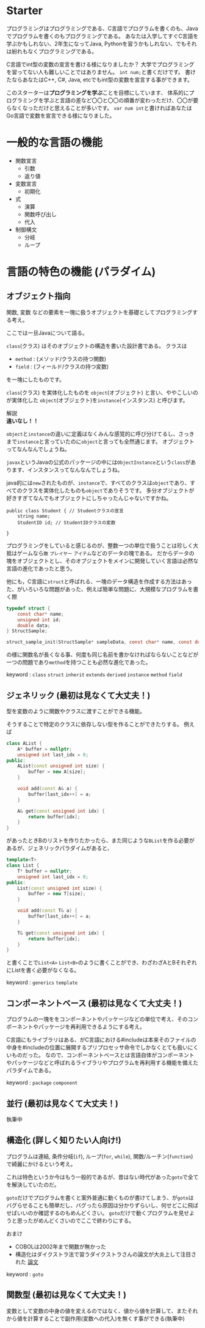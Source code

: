 # Starter
プログラミングはプログラミングである、C言語でプログラムを書くのも、Javaでプログラムを書くのもプログラミングである。
あなたは入学してすぐC言語を学ぶかもしれない、2年生になってJava, Pythonを習うかもしれない、でもそれは紛れもなくプログラミングである。

C言語でint型の変数の宣言を書ける様になりましたか？ 大学でプログラミングを習ってない人も難しいことではありません。
`int num;`と書くだけです。
書けたならあなたはC++, C#, Java, etcでもint型の変数を宣言する事ができます。

このスターターは**プログラミングを学ぶ**ことを目標にしています、
体系的にプログラミングを学ぶと言語の差など〇〇と〇〇の順番が変わっただけ、〇〇が要らなくなっただけと思えることが多いです。
`var num int`と書ければあなたはGo言語で変数を宣言できる様になりました。

# 一般的な言語の機能
- 関数宣言
  - 引数
  - 返り値
- 変数宣言
  - 初期化
- 式
  - 演算
  - 関数呼び出し
  - 代入
- 制御構文
  - 分岐
  - ループ

# 言語の特色の機能 (パラダイム)
## オブジェクト指向
関数, 変数 などの要素を一塊に扱うオブジェクトを基礎としてプログラミングする考え。

ここでは一旦Javaについて語る。

`class`(クラス) はそのオブジェクトの構造を書いた設計書である。
クラスは
- `method` : (メソッド/クラスの持つ関数)
- `field` : (フィールド/クラスの持つ変数)

を一塊にしたものです。

`class`(クラス) を実体化したものを `object`(オブジェクト) と言い、ややこしいのが実体化した `object`(オブジェクト)を`instance`(インスタンス) と呼びます。

<detail><summary>解説<summary>
****違いなし！！****

`object`と`instance`の違いに定義はなくみんな感覚的に呼び分けてるし、さっきまで`instance`と言っていたのに`object`と言っても全然通じます。
オブジェクトってなんなんでしょうね。

`javax`というJavaの公式のパッケージの中には`ObjectInstance`という`class`があります、インスタンスってなんなんでしょうね。

java的には`new`されたものが、`instance`で、すべてのクラスは`object`であり、すべてのクラスを実体化したものも`object`でありそうです。
多分オブジェクトが好きすぎてなんでもオブジェクトにしちゃったんじゃないですかね。
</detail>

```
public class Student { // Studentクラスの宣言
    string name;
    StudentID id; // StudentIDクラスの変数
    
}
```

プログラミングをしていると感じるのが、整数一つの単位で扱うことは珍しく大抵はゲームなら`敵` `プレイヤー` `アイテム`などのデータの塊である。
だからデータの塊をオブジェクトとし、そのオブジェクトをメインに開発していく言語は必然な言語の進化であったと思う。

他にも，C言語に`struct`と呼ばれる、一塊のデータ構造を作成する方法はあった、がいろいろな問題があった、例えば簡単な問題に、大規模なプログラムを書く際
```C
typedef struct {
    const char* name;
    unsigned int id;
    double data;
} StructSample;

struct_sample_init(StructSample* sampleData, const char* name, const double data);
```
の様に関数名が長くなる事、何度も同じ名前を書かなければならないことなどが一つの問題であり`method`を持つことも必然な進化であった。

keyword : `class` `struct` `inherit` `extends` `derived` `instance` `method` `field`

## ジェネリック (最初は見なくて大丈夫！)
型を変数のように関数やクラスに渡すことができる機能。

そうすることで特定のクラスに依存しない型を作ることができたりする。
例えば
```C++
class AList {
    A* buffer = nullptr;
    unsigned int last_idx = 0;
public:
    AList(const unsigned int size) {
        buffer = new A[size];
    }

    void add(const A& a) {
        buffer[last_idx++] = a;
    }

    A& get(const unsigned int idx) {
        return buffer[idx];
    }
}
```
があったときBのリストを作りたかったら、また同じような`BList`を作る必要があるが、ジェネリックパラダイムがあると、
```C++
template<T>
class List {
    T* buffer = nullptr;
    unsigned int last_idx = 0;
public:
    List(const unsigned int size) {
        buffer = new T[size];
    }

    void add(const T& a) {
        buffer[last_idx++] = a;
    }

    T& get(const unsigned int idx) {
        return buffer[idx];
    }
}
```
と書くことで`List<A>` `List<B>`のように書くことができ、わざわざAとBそれぞれにListを書く必要がなくなる。

keyword : `generics` `template`

## コンポーネントベース (最初は見なくて大丈夫！)
プログラムの一塊ををコンポーネントやパッケージなどの単位で考え、そのコンポーネントやパッケージを再利用できるようにする考え。

C言語にもライブラリはある、がC言語における#includeは本来そのファイルの中身を#includeの位置に展開するプリプロセッサ命令でしかなくとても扱いにくいものだった。
なので、コンポーネントベースとは言語自体がコンポーネントやパッケージなどと呼ばれるライブラリやプログラムを再利用する機能を備えたパラダイムである。

keyword : `package` `component`

## 並行 (最初は見なくて大丈夫！)
執筆中

## 構造化 (詳しく知りたい人向け!)
プログラムは連結, 条件分岐(`if`), ループ(`for`, `while`), 関数/ルーチン(`function`) で綺麗にかけるという考え。

これは特色というか今はもう一般的であるが、昔はない時代があった`goto`で全てを解決していたのだ。

`goto`だけでプログラムを書くと案外普通に動くものが書けてしまう、が`goto`はバグらせることも簡単だし、バグったら原因は分かりずらいし、何せどこに飛ばせばいいのか確認するのもめんどくさい。
`goto`だけで動くプログラムを見せようと思ったがめんどくさいのでここで終わりにする。

おまけ
- COBOLは2002年まで関数が無かった
- 構造化はダイクストラ法で習うダイクストラさんの論文が大炎上して注目された [論文](https://homepages.cwi.nl/~storm/teaching/reader/Dijkstra68.pdf)

keyword : `goto`

## 関数型 (最初は見なくて大丈夫！)
変数として変数の中身の値を変えるのではなく、値から値を計算して、またそれから値を計算することで副作用(変数への代入)を無くす事ができる(執筆中)
